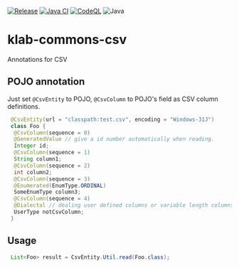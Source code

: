 [![Release](https://jitpack.io/v/umjammer/klab-commons-csv.svg)](https://jitpack.io/#umjammer/klab-commons-csv)
[![Java CI](https://github.com/umjammer/klab-commons-csv/workflows/Java%20CI/badge.svg)](https://github.com/umjammer/klab-commons-csv/actions)
[![CodeQL](https://github.com/umjammer/klab-commons-csv/actions/workflows/codeql-analysis.yml/badge.svg)](https://github.com/umjammer/klab-commons-csv/actions/workflows/codeql-analysis.yml)
![Java](https://img.shields.io/badge/Java-8-b07219)

# klab-commons-csv

Annotations for CSV

## POJO annotation

Just set `@CsvEntity` to POJO, `@CsvColumn` to POJO's field as CSV column definitions.

```java
 @CsvEntity(url = "classpath:test.csv", encoding = "Windows-31J")
 class Foo {
  @CsvColumn(sequence = 0)
  @GeneratedValue // give a id number automatically when reading.
  Integer id;
  @CsvColumn(sequence = 1)
  String column1;
  @CsvColumn(sequence = 2)
  int column2;
  @CsvColumn(sequence = 3)
  @Enumerated(EnumType.ORDINAL)
  SomeEnumType column3;
  @CsvColumn(sequence = 4)
  @Dialectal // dealing user defined columns or variable length columns
  UserType notCsvColumn;
 }
```

## Usage

```Java
 List<Foo> result = CsvEntity.Util.read(Foo.class);
```
